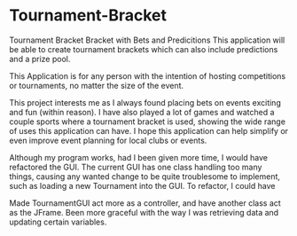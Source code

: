 # Tournament-Bracket
Tournament Bracket
Bracket with Bets and Predicitions
This application will be able to create tournament brackets which can also include predictions and a prize pool.

This Application is for any person with the intention of hosting competitions or tournaments, no matter the size of the event.

This project interests me as I always found placing bets on events exciting and fun (within reason). I have also played a lot of games and watched a couple sports where a tournament bracket is used, showing the wide range of uses this application can have. I hope this application can help simplify or even improve event planning for local clubs or events.

Although my program works, had I been given more time, I would have refactored the GUI. The current GUI has one class handling too many things, causing any wanted change to be quite troublesome to implement, such as loading a new Tournament into the GUI. To refactor, I could have

Made TournamentGUI act more as a controller, and have another class act as the JFrame.
Been more graceful with the way I was retrieving data and updating certain variables.
